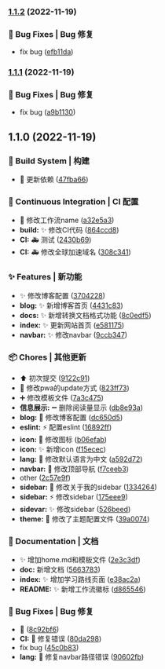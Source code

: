 

### [1.1.2](https://github.com/yszar/biancheng.pro/compare/1.1.1...1.1.2) (2022-11-19)


### 🐛 Bug Fixes | Bug 修复

* fix bug ([efb11da](https://github.com/yszar/obsidian-vuepress/commit/efb11da6c4686798e295f8494423ddd74f7892c8))

### [1.1.1](https://github.com/yszar/biancheng.pro/compare/1.1.0...1.1.1) (2022-11-19)


### 🐛 Bug Fixes | Bug 修复

* fix bug ([a9b1130](https://github.com/yszar/obsidian-vuepress/commit/a9b113083ea7ad61213eec82dba25d4c5006de54))

## 1.1.0 (2022-11-19)


### 👷‍ Build System | 构建

* :rocket: 更新依赖 ([47fba66](https://github.com/yszar/obsidian-vuepress/commit/47fba6602ce10fef3be69973c200c85042cab127))


### 🔧 Continuous Integration | CI 配置

* :bug: 修改工作流name ([a32e5a3](https://github.com/yszar/obsidian-vuepress/commit/a32e5a3b988ffa389b873af93627dfc5929fa503))
* **build:** :sparkles: 修改CI代码 ([864ccd8](https://github.com/yszar/obsidian-vuepress/commit/864ccd8b5ba08d30e4be795dbdb3a16003d7e077))
* **CI:** :ambulance: 测试 ([2430b69](https://github.com/yszar/obsidian-vuepress/commit/2430b69deee000ada1581cb8ea1c99ec0315a2c6))
* **CI:** :ambulance: 修改全球加速域名 ([308c341](https://github.com/yszar/obsidian-vuepress/commit/308c341f5b50930fa55e758ec0de98b53780e638))


### ✨ Features | 新功能

* :sparkles: 修改博客配置 ([3704228](https://github.com/yszar/obsidian-vuepress/commit/3704228ccf2c65f20364d65fa3f281b519546281))
* **blog:** :sparkles: 新增博客首页 ([4431c83](https://github.com/yszar/obsidian-vuepress/commit/4431c8336da183cb33e1a436c2bd5bfd991d0968))
* **docs:** :sparkles: 新增转换文档格式功能 ([8c0edf5](https://github.com/yszar/obsidian-vuepress/commit/8c0edf52fe1da566e75975cd800b7afee2cd6eb2))
* **index:** :sparkles: 更新网站首页 ([e581175](https://github.com/yszar/obsidian-vuepress/commit/e581175059a5bdd9d7fadd8ca27726413df7974f))
* **navbar:** :sparkles: 修改navbar ([9ccb347](https://github.com/yszar/obsidian-vuepress/commit/9ccb347245dba53781531fefb9d58a3a34098f9f))


### 📦 Chores | 其他更新

* :arrow_up: 初次提交 ([9122c91](https://github.com/yszar/obsidian-vuepress/commit/9122c91ac4e001cd1d83ab3279b4e4b96d34993a))
* :hammer: 修改pwa的update方式 ([823ff73](https://github.com/yszar/obsidian-vuepress/commit/823ff735168418e9ca296077bab520e564a8def6))
* :heavy_plus_sign: 修改模板文件 ([7a3c475](https://github.com/yszar/obsidian-vuepress/commit/7a3c475fe57fcc5aed36e7291106a2a452d74ba4))
* **信息展示:** :heavy_minus_sign: 删除阅读量显示 ([db8e93a](https://github.com/yszar/obsidian-vuepress/commit/db8e93a236fb5c2f4d509254ae3d9c4a5c19766a))
* **blog:** :hammer: 修改博客配置 ([dc650d5](https://github.com/yszar/obsidian-vuepress/commit/dc650d52318ffd2921b0f53b34286b7c5633f5b5))
* **eslint:** :zap: 配置eslint ([16892ff](https://github.com/yszar/obsidian-vuepress/commit/16892ff3989a6f9f2ba7fb28eeeef7d6d38bdbee))
* **icon:** :bug: 修改图标 ([b06efab](https://github.com/yszar/obsidian-vuepress/commit/b06efab8731e7c4db8596e91ecbc7965fa03432d))
* **icon:** :sparkles: 新增icon ([f15ecec](https://github.com/yszar/obsidian-vuepress/commit/f15ecec11bcb188fa72cf05d1e88109f2219b129))
* **lang:** :bricks: 修改默认语言为中文 ([a592d72](https://github.com/yszar/obsidian-vuepress/commit/a592d72bd03928f0f90801a40dd3be48a185a044))
* **navbar:** :hammer: 修改顶部导航 ([f7ceeb3](https://github.com/yszar/obsidian-vuepress/commit/f7ceeb38c0a71af20df7aa87c6da6dd0b2ba56a7))
* other ([2c57e9f](https://github.com/yszar/obsidian-vuepress/commit/2c57e9f15b0695be11853132e04e448be4e09fa5))
* **sidebar:** :hammer: 修改关于我的sidebar ([1334264](https://github.com/yszar/obsidian-vuepress/commit/1334264e2d91153c11fa13ab9bd657a1d3f1e206))
* **sidebar:** :zap: 修改sidebar ([175eee9](https://github.com/yszar/obsidian-vuepress/commit/175eee90b681e6192b51b48609d2ba3ea35425e0))
* **sidevar:** :sparkles: 修改sidebar ([526beed](https://github.com/yszar/obsidian-vuepress/commit/526beed057928a116dad9f85b1e0302310423956))
* **theme:** :wrench: 修改了主题配置文件 ([39a0074](https://github.com/yszar/obsidian-vuepress/commit/39a0074f4fed24dd1c0408157499e2942908393c))


### 📝 Documentation | 文档

* :sparkles: 增加home.md和模板文件 ([2e3c3df](https://github.com/yszar/obsidian-vuepress/commit/2e3c3dfbac8a7f64e5b92025d78b26caf5c7a2df))
* **doc:** 新增文档 ([5663783](https://github.com/yszar/obsidian-vuepress/commit/566378364a6e02d7b94aa0f9be6cbad41880bff0))
* **index:** :sparkles: 增加学习路线页面 ([e38ac2a](https://github.com/yszar/obsidian-vuepress/commit/e38ac2a89d9a3afcbea954cb5955169008f0d940))
* **README:** :sparkles: 新增工作流徽标 ([d865546](https://github.com/yszar/obsidian-vuepress/commit/d865546f4c1d1fe0fb5736249bf257d6c804c313))


### 🐛 Bug Fixes | Bug 修复

* :bug: ([8c92bf6](https://github.com/yszar/obsidian-vuepress/commit/8c92bf6e43927a0ea8ce587e2f867085b8d61f7e))
* **CI:** :bug: 修复错误 ([80da298](https://github.com/yszar/obsidian-vuepress/commit/80da298879f8edd19becc0cd85c6a470fb701671))
* fix bug ([45c0b83](https://github.com/yszar/obsidian-vuepress/commit/45c0b83096f14bb86b914bb55584d3d79affb890))
* **lang:** :bug: 修复navbar路径错误 ([90602fb](https://github.com/yszar/obsidian-vuepress/commit/90602fb5077c9f61a5bf52d2a002d03a154a3ad3))